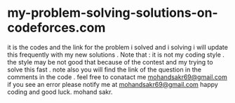 # my-problem-solving-solutions-on-codeforces.com
it is the codes and the link for the problem i solved and i solving i will update this frequently with my new solutions . Note that : it is not my coding style . the style may be not good that because of the contest and my trying to solve this fast . note also you will find the link of the question in the comments in the code . 
feel free to conatact me mohandsakr69@gmail.com 
if you see an error please notify me at mohandsakr69@gmail.com 
happy coding and good luck. mohand sakr.
